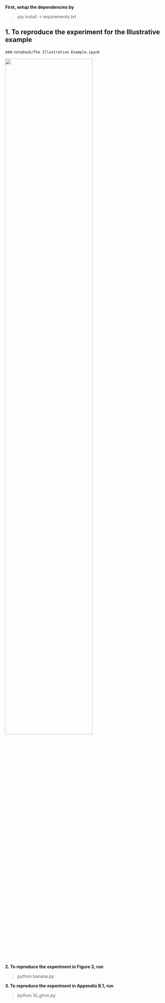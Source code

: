 
**First, setup the dependencies by**
>pip install -r requirements.txt

## 1. To reproduce the experiment for the Illustrative example
see `notebook/The Illustrative Example.ipynb` 

<img src="https://github.com/YiMX/Bridging-the-gap-between-VI-and-WGF/assets/24216379/b872e5e3-66b0-4b70-88d9-455b0b916a03" width="75%" height="75%">



**2. To reproduce the experiment in Figure 3, run**
>python banana.py

**3. To reproduce the experiment in Appendix B.1, run**
>python 1d_gmm.py
